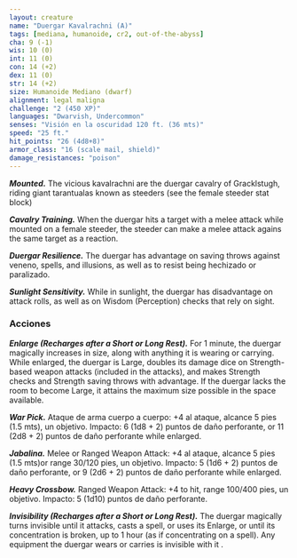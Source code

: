 ```yaml
---
layout: creature
name: "Duergar Kavalrachni (A)"
tags: [mediana, humanoide, cr2, out-of-the-abyss]
cha: 9 (-1)
wis: 10 (0)
int: 11 (0)
con: 14 (+2)
dex: 11 (0)
str: 14 (+2)
size: Humanoide Mediano (dwarf)
alignment: legal maligna
challenge: "2 (450 XP)"
languages: "Dwarvish, Undercommon"
senses: "Visión en la oscuridad 120 ft. (36 mts)"
speed: "25 ft."
hit_points: "26 (4d8+8)"
armor_class: "16 (scale mail, shield)"
damage_resistances: "poison"
---
```


***Mounted.*** The vicious kavalrachni are the duergar cavalry of Gracklstugh, riding giant tarantualas known as steeders (see the female steeder stat block)

***Cavalry Training.*** When the duergar hits a target with a melee attack while mounted on a female steeder, the steeder can make a melee attack agains the same target as a reaction.

***Duergar Resilience.*** The duergar has advantage on saving throws against veneno, spells, and illusions, as well as to resist being hechizado or paralizado.

***Sunlight Sensitivity.*** While in sunlight, the duergar has disadvantage on attack rolls, as well as on Wisdom (Perception) checks that rely on sight.

### Acciones

***Enlarge (Recharges after a Short or Long Rest).*** For 1 minute, the duergar magically increases in size, along with anything it is wearing or carrying. While enlarged, the duergar is Large, doubles its damage dice on Strength-based weapon attacks (included in the attacks), and makes Strength checks and Strength saving throws with advantage. If the duergar lacks the room to become Large, it attains the maximum size possible in the space available.

***War Pick.*** Ataque de arma cuerpo a cuerpo: +4 al ataque, alcance 5 pies (1.5 mts), un objetivo. Impacto: 6 (1d8 + 2) puntos de daño perforante, or 11 (2d8 + 2) puntos de daño perforante while enlarged.

***Jabalina.*** Melee or Ranged Weapon Attack: +4 al ataque, alcance 5 pies (1.5 mts)or range 30/120 pies, un objetivo. Impacto: 5 (1d6 + 2) puntos de daño perforante, or 9 (2d6 + 2) puntos de daño perforante while enlarged.

***Heavy Crossbow.*** Ranged Weapon Attack: +4 to hit, range 100/400 pies, un objetivo. Impacto: 5 (1d10) puntos de daño perforante.

***Invisibility (Recharges after a Short or Long Rest).*** The duergar magically turns invisible until it attacks, casts a spell, or uses its Enlarge, or until its concentration is broken, up to 1 hour (as if concentrating on a spell). Any equipment the duergar wears or carries is invisible with it .